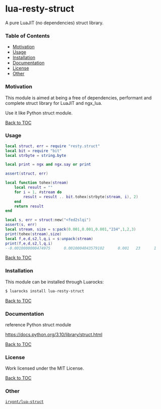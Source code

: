 # lua-resty-struct
A pure LuaJIT (no dependencies) struct library.

### Table of Contents
* [Motivation](#motivation)
* [Usage](#usage)
* [Installation](#installation)
* [Documentation](#documentation)
* [License](#license)
* [Other](#other)

### Motivation

This module is aimed at being a free of dependencies, performant and
complete struct library for LuaJIT and ngx_lua.

Use it like Python struct module.

[Back to TOC](#table-of-contents)

### Usage
```lua
local struct, err = require "resty.struct"
local bit = require "bit"
local strbyte = string.byte

local print = ngx and ngx.say or print

assert(struct, err)

local function tohex(stream)
    local result = ""
    for i = 1, #stream do
        result = result .. bit.tohex(strbyte(stream, i), 2)
    end
    return result
end

local s, err = struct:new("<fed2slqi")
assert(s, err)
local stream, size = s:pack(0.001,0.001,0.001,"234",1,2,3)
print(tohex(stream),size)
local f,e,d,s2,l,q,i = s:unpack(stream)
print(f,e,d,s2,l,q,i)
--0.0010000000474975      0.0010004043579102      0.001   23      1       2       3
```

[Back to TOC](#table-of-contents)

### Installation

This module can be installed through Luarocks:
```bash
$ luarocks install lua-resty-struct
```

[Back to TOC](#table-of-contents)

### Documentation
reference Python struct module

<https://docs.python.org/3.10/library/struct.html>

[Back to TOC](#table-of-contents)

### License

Work licensed under the MIT License.

[Back to TOC](#table-of-contents)

### Other

[`iryont/lua-struct`](https://github.com/iryont/lua-struct)